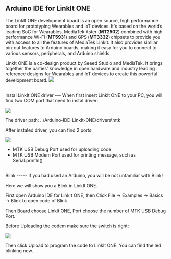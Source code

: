 Arduino IDE for LinkIt ONE
-----------
The LinkIt ONE development board is an open source, high performance board for prototyping Wearables and IoT devices. It's based on the world’s leading SoC for Wearables, MediaTek Aster (**MT2502**) combined with high performance Wi-Fi (**MT5931**) and GPS (**MT3332**) chipsets to provide you with access to all the features of MediaTek LinkIt. It also provides similar pin-out features to Arduino boards, making it easy for you to connect to various sensors, peripherals, and Arduino shields.

LinkIt ONE is a co-design product by Seeed Studio and MediaTek. It brings together the parties’ knowledge in open hardware and industry leading reference designs for Wearables and IoT devices to create this powerful development board.
![](http://www.seeedi.com/depot/includes/templates/bootstrap/images/Linkit-one-page.jpg)




<br>
Instal LinkIt ONE driver
---
When first insert LinkIt ONE to your PC, you will find two COM port that need to instal driver:

![](http://www.seeedstudio.com/wiki/images/2/2b/LinkIt_ONE_Wiki_Temp1.jpg)

The driver path: ..\Arduino-IDE-LinkIt-ONE\drivers\mtk

After instaled driver, you can find 2 ports:

![](http://www.seeedstudio.com/wiki/images/f/f9/LinkIt_ONE_Wiki_Temp2.jpg)


- MTK USB Debug Port used for uploading code
- MTK USB Modem Port used for printing message, such as Serial.println()





<br>
Blink
-----
If you had used an Arduino, you will be not unfamiliar with Blink!

Here we will show you a Blink in LinkIt ONE.

First open Arduino IDE for LinkIt ONE, then Click File -> Examples -> Basics -> Blink
to open code of Blink

Then Board choose LinkIt ONE, Port choose the number of MTK USB Debug Port.

Before Uploading the codem make sure the switch is right:

![](http://www.seeedstudio.com/wiki/images/f/fc/LinkIt_ONE_Wiki_Temp3.jpg)

Then click Upload to program the code to LinkIt ONE. You can find the led blinking now. 


